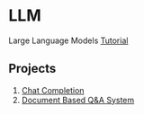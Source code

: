 # LLM
Large Language Models [Tutorial](https://youtu.be/xZDB1naRUlk?si=IxDqmmd35XrimPDJ)

## Projects 
1. [Chat Completion]()
2. [Document Based Q&A System]()
